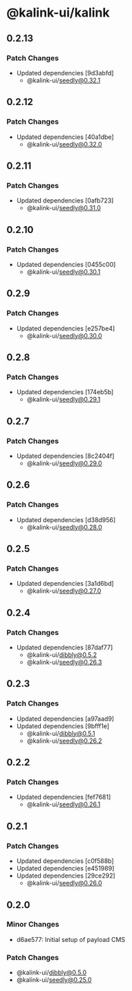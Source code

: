 # @kalink-ui/kalink

## 0.2.13

### Patch Changes

- Updated dependencies [9d3abfd]
  - @kalink-ui/seedly@0.32.1

## 0.2.12

### Patch Changes

- Updated dependencies [40a1dbe]
  - @kalink-ui/seedly@0.32.0

## 0.2.11

### Patch Changes

- Updated dependencies [0afb723]
  - @kalink-ui/seedly@0.31.0

## 0.2.10

### Patch Changes

- Updated dependencies [0455c00]
  - @kalink-ui/seedly@0.30.1

## 0.2.9

### Patch Changes

- Updated dependencies [e257be4]
  - @kalink-ui/seedly@0.30.0

## 0.2.8

### Patch Changes

- Updated dependencies [174eb5b]
  - @kalink-ui/seedly@0.29.1

## 0.2.7

### Patch Changes

- Updated dependencies [8c2404f]
  - @kalink-ui/seedly@0.29.0

## 0.2.6

### Patch Changes

- Updated dependencies [d38d956]
  - @kalink-ui/seedly@0.28.0

## 0.2.5

### Patch Changes

- Updated dependencies [3a1d6bd]
  - @kalink-ui/seedly@0.27.0

## 0.2.4

### Patch Changes

- Updated dependencies [87daf77]
  - @kalink-ui/dibbly@0.5.2
  - @kalink-ui/seedly@0.26.3

## 0.2.3

### Patch Changes

- Updated dependencies [a97aad9]
- Updated dependencies [9bfff1e]
  - @kalink-ui/dibbly@0.5.1
  - @kalink-ui/seedly@0.26.2

## 0.2.2

### Patch Changes

- Updated dependencies [fef7681]
  - @kalink-ui/seedly@0.26.1

## 0.2.1

### Patch Changes

- Updated dependencies [c0f588b]
- Updated dependencies [e451989]
- Updated dependencies [29ce292]
  - @kalink-ui/seedly@0.26.0

## 0.2.0

### Minor Changes

- d6ae577: Initial setup of payload CMS

### Patch Changes

- @kalink-ui/dibbly@0.5.0
- @kalink-ui/seedly@0.25.0
